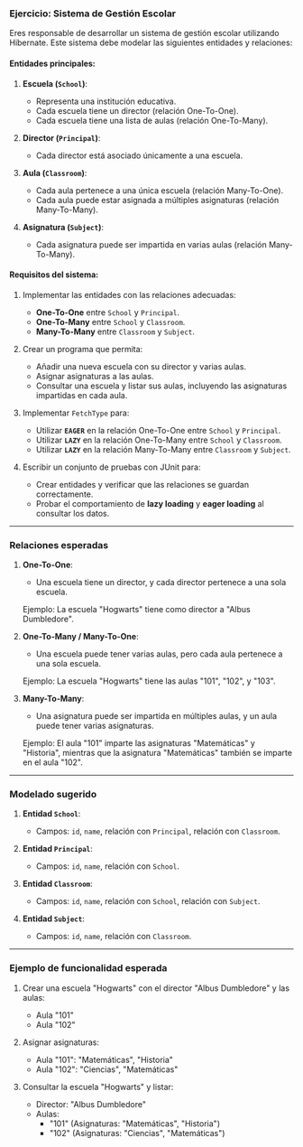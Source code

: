 
### **Ejercicio: Sistema de Gestión Escolar**

Eres responsable de desarrollar un sistema de gestión escolar utilizando Hibernate. Este sistema debe modelar las siguientes entidades y relaciones:

#### **Entidades principales:**

1. **Escuela (`School`)**:
   - Representa una institución educativa.
   - Cada escuela tiene un director (relación One-To-One).
   - Cada escuela tiene una lista de aulas (relación One-To-Many).

2. **Director (`Principal`)**:
   - Cada director está asociado únicamente a una escuela.

3. **Aula (`Classroom`)**:
   - Cada aula pertenece a una única escuela (relación Many-To-One).
   - Cada aula puede estar asignada a múltiples asignaturas (relación Many-To-Many).

4. **Asignatura (`Subject`)**:
   - Cada asignatura puede ser impartida en varias aulas (relación Many-To-Many).

#### **Requisitos del sistema**:

1. Implementar las entidades con las relaciones adecuadas:
   - **One-To-One** entre `School` y `Principal`.
   - **One-To-Many** entre `School` y `Classroom`.
   - **Many-To-Many** entre `Classroom` y `Subject`.

2. Crear un programa que permita:
   - Añadir una nueva escuela con su director y varias aulas.
   - Asignar asignaturas a las aulas.
   - Consultar una escuela y listar sus aulas, incluyendo las asignaturas impartidas en cada aula.

3. Implementar `FetchType` para:
   - Utilizar **`EAGER`** en la relación One-To-One entre `School` y `Principal`.
   - Utilizar **`LAZY`** en la relación One-To-Many entre `School` y `Classroom`.
   - Utilizar **`LAZY`** en la relación Many-To-Many entre `Classroom` y `Subject`.

4. Escribir un conjunto de pruebas con JUnit para:
   - Crear entidades y verificar que las relaciones se guardan correctamente.
   - Probar el comportamiento de **lazy loading** y **eager loading** al consultar los datos.

---

### **Relaciones esperadas**

1. **One-To-One**:
   - Una escuela tiene un director, y cada director pertenece a una sola escuela.
   
   Ejemplo: La escuela "Hogwarts" tiene como director a "Albus Dumbledore".

2. **One-To-Many / Many-To-One**:
   - Una escuela puede tener varias aulas, pero cada aula pertenece a una sola escuela.

   Ejemplo: La escuela "Hogwarts" tiene las aulas "101", "102", y "103".

3. **Many-To-Many**:
   - Una asignatura puede ser impartida en múltiples aulas, y un aula puede tener varias asignaturas.

   Ejemplo: El aula "101" imparte las asignaturas "Matemáticas" y "Historia", mientras que la asignatura "Matemáticas" también se imparte en el aula "102".

---

### **Modelado sugerido**

1. **Entidad `School`**:
   - Campos: `id`, `name`, relación con `Principal`, relación con `Classroom`.

2. **Entidad `Principal`**:
   - Campos: `id`, `name`, relación con `School`.

3. **Entidad `Classroom`**:
   - Campos: `id`, `name`, relación con `School`, relación con `Subject`.

4. **Entidad `Subject`**:
   - Campos: `id`, `name`, relación con `Classroom`.

---

### **Ejemplo de funcionalidad esperada**

1. Crear una escuela "Hogwarts" con el director "Albus Dumbledore" y las aulas:
   - Aula "101"
   - Aula "102"

2. Asignar asignaturas:
   - Aula "101": "Matemáticas", "Historia"
   - Aula "102": "Ciencias", "Matemáticas"

3. Consultar la escuela "Hogwarts" y listar:
   - Director: "Albus Dumbledore"
   - Aulas:
     - "101" (Asignaturas: "Matemáticas", "Historia")
     - "102" (Asignaturas: "Ciencias", "Matemáticas")
